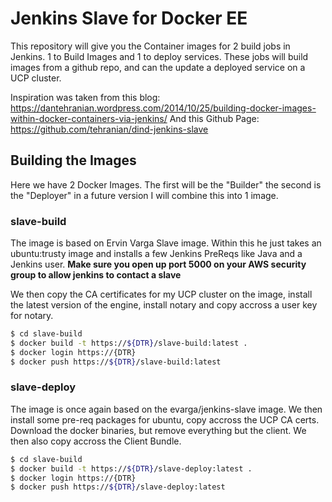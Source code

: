 # Jenkins Slave for Docker EE

This repository will give you the Container images for 2 build jobs in Jenkins. 1 to Build Images and 1 to deploy services. These jobs will build images from a github repo, and can the update a deployed service on a UCP cluster.

Inspiration was taken from this blog: https://dantehranian.wordpress.com/2014/10/25/building-docker-images-within-docker-containers-via-jenkins/
And this Github Page: https://github.com/tehranian/dind-jenkins-slave

## Building the Images

Here we have 2 Docker Images. The first will be the "Builder" the second is the "Deployer" in a future version I will combine this into 1 image.

### slave-build

The image is based on Ervin Varga Slave image. Within this he just takes an ubuntu:trusty image and installs a few Jenkins PreReqs like Java and a Jenkins user. **Make sure you open up port 5000 on your AWS security group to allow jenkins to contact a slave**

We then copy the CA certificates for my UCP cluster on the image, install the latest version of the engine, install notary and copy accross a user key for notary.

```bash
$ cd slave-build
$ docker build -t https://${DTR}/slave-build:latest .
$ docker login https://{DTR}
$ docker push https://${DTR}/slave-build:latest
```

### slave-deploy

The image is once again based on the evarga/jenkins-slave image. We then install some pre-req packages for ubuntu, copy accross the UCP CA certs. Download the docker binaries, but remove everything but the client. We then also copy accross the Client Bundle.

```bash
$ cd slave-build
$ docker build -t https://${DTR}/slave-deploy:latest .
$ docker login https://{DTR}
$ docker push https://${DTR}/slave-deploy:latest
```
